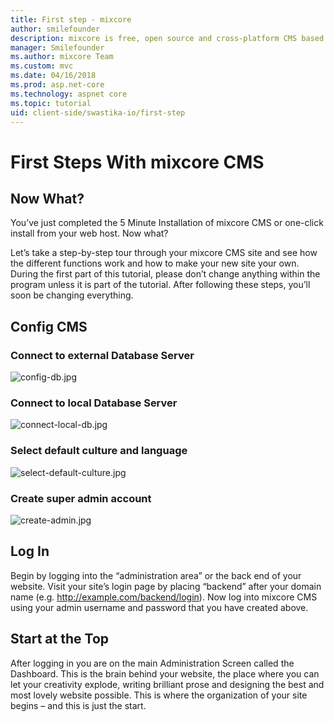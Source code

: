 ```yaml
---
title: First step - mixcore
author: smilefounder
description: mixcore is free, open source and cross-platform CMS based on ASP.NET Core (Dotnet Core). It is built using the best and the most modern tools and languages (Visual Studio 2017, C# etc).
manager: Smilefounder
ms.author: mixcore Team
ms.custom: mvc
ms.date: 04/16/2018
ms.prod: asp.net-core
ms.technology: aspnet core
ms.topic: tutorial
uid: client-side/swastika-io/first-step
---
```

# First Steps With mixcore CMS

## Now What?

You’ve just completed the 5 Minute Installation of mixcore CMS or one-click install from your web host. Now what?

Let’s take a step-by-step tour through your mixcore CMS site and see how the different functions work and how to make your new site your own. During the first part of this tutorial, please don’t change anything within the program unless it is part of the tutorial. After following these steps, you’ll soon be changing everything.

## Config CMS

### Connect to external Database Server

 ![config-db.jpg](https://raw.githubusercontent.com/mixcore/mix.core-Docs/master/docs/documents/_images/1st-step/config-db.jpg)

### Connect to local Database Server

 ![connect-local-db.jpg](https://raw.githubusercontent.com/mixcore/mix.core-Docs/master/docs/documents/_images/1st-step/connect-local-db.jpg)

### Select default culture and language

 ![select-default-culture.jpg](https://raw.githubusercontent.com/mixcore/mix.core-Docs/master/docs/documents/_images/1st-step/select-default-culture.jpg)

### Create super admin account

 ![create-admin.jpg](https://raw.githubusercontent.com/mixcore/mix.core-Docs/master/docs/documents/_images/1st-step/create-admin.jpg)

## Log In

Begin by logging into the “administration area” or the back end of your website. Visit your site’s login page by placing “backend” after your domain name (e.g. http://example.com/backend/login). Now log into mixcore CMS using your admin username and password that you have created above.

## Start at the Top

After logging in you are on the main Administration Screen called the Dashboard. This is the brain behind your website, the place where you can let your creativity explode, writing brilliant prose and designing the best and most lovely website possible. This is where the organization of your site begins – and this is just the start.

